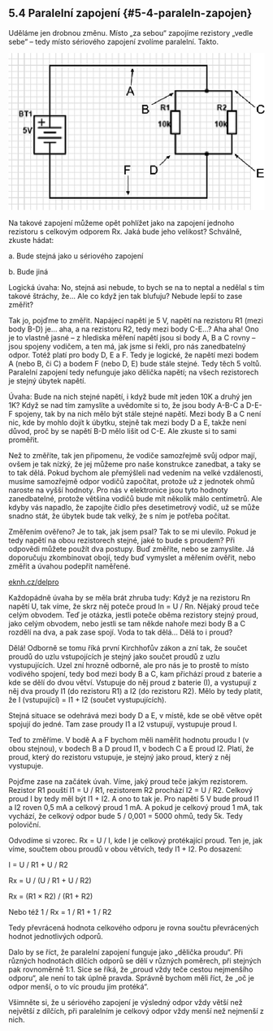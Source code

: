 ## 5.4 Paralelní zapojení {#5-4-paraleln-zapojen}

Uděláme jen drobnou změnu. Místo „za sebou“ zapojíme rezistory „vedle sebe“ – tedy místo sériového zapojení zvolíme paralelní. Takto.

![096-1.png](../images/000119.png)

Na takové zapojení můžeme opět pohlížet jako na zapojení jednoho rezistoru s celkovým odporem Rx. Jaká bude jeho velikost? Schválně, zkuste hádat:

a. Bude stejná jako u sériového zapojení

b. Bude jiná

Logická úvaha: No, stejná asi nebude, to bych se na to neptal a nedělal s tím takové štráchy, že… Ale co když jen tak blufuju? Nebude lepší to zase změřit?

Tak jo, pojďme to změřit. Napájecí napětí je 5 V, napětí na rezistoru R1 (mezi body B-D) je… aha, a na rezistoru R2, tedy mezi body C-E…? Aha aha! Ono je to vlastně jasné – z hlediska měření napětí jsou si body A, B a C rovny – jsou spojeny vodičem, a ten má, jak jsme si řekli, pro nás zanedbatelný odpor. Totéž platí pro body D, E a F. Tedy je logické, že napětí mezi bodem A (nebo B, či C) a bodem F (nebo D, E) bude stále stejné. Tedy těch 5 voltů. Paralelní zapojení tedy nefunguje jako dělička napětí; na všech rezistorech je stejný úbytek napětí.

Úvaha: Bude na nich stejné napětí, i když bude mít jeden 10K a druhý jen 1K? Když se nad tím zamyslíte a uvědomíte si to, že jsou body A-B-C a D-E-F spojeny, tak by na nich mělo být stále stejné napětí. Mezi body B a C není nic, kde by mohlo dojít k úbytku, stejně tak mezi body D a E, takže není důvod, proč by se napětí B-D mělo lišit od C-E. Ale zkuste si to sami proměřit.

Než to změříte, tak jen připomenu, že vodiče samozřejmě svůj odpor mají, ovšem je tak nízký, že jej můžeme pro naše konstrukce zanedbat, a taky se to tak dělá. Pokud bychom ale přemýšleli nad vedením na velké vzdálenosti, musíme samozřejmě odpor vodičů započítat, protože už z jednotek ohmů naroste na vyšší hodnoty. Pro nás v elektronice jsou tyto hodnoty zanedbatelné, protože většina vodičů bude mít několik málo centimetrů. Ale kdyby vás napadlo, že zapojíte čidlo přes desetimetrový vodič, už se může snadno stát, že úbytek bude tak velký, že s ním je potřeba počítat.

Změřením ověřeno? Je to tak, jak jsem psal? Tak to se mi ulevilo. Pokud je tedy napětí na obou rezistorech stejné, jaké to bude s proudem? Při odpovědi můžete použít dva postupy. Buď změříte, nebo se zamyslíte. Já doporučuju zkombinovat obojí, tedy buď vymyslet a měřením ověřit, nebo změřit a úvahou podepřít naměřené.

[eknh.cz/delpro](https://eknh.cz/delpro)

Každopádně úvaha by se měla brát zhruba tudy: Když je na rezistoru Rn napětí U, tak víme, že skrz něj poteče proud In = U / Rn. Nějaký proud teče celým obvodem. Teď je otázka, jestli poteče oběma rezistory stejný proud, jako celým obvodem, nebo jestli se tam někde nahoře mezi body B a C rozdělí na dva, a pak zase spojí. Voda to tak dělá… Dělá to i proud?

Dělá! Odborně se tomu říká první Kirchhofův zákon a zní tak, že součet proudů do uzlu vstupojících je stejný jako součet proudů z uzlu vystupujících. Uzel zní hrozně odborně, ale pro nás je to prostě to místo vodivého spojení, tedy bod mezi body B a C, kam přichází proud z baterie a kde se dělí do dvou větví. Vstupuje do něj proud z baterie (I), a vystupují z něj dva proudy I1 (do rezistoru R1) a I2 (do rezistoru R2). Mělo by tedy platit, že I (vstupující) = I1 + I2 (součet vystupujících).

Stejná situace se odehrává mezi body D a E, v místě, kde se obě větve opět spojují do jedné. Tam zase proudy I1 a I2 vstupují, vystupuje proud I.

Teď to změříme. V bodě A a F bychom měli naměřit hodnotu proudu I (v obou stejnou), v bodech B a D proud I1, v bodech C a E proud I2\. Platí, že proud, který do rezistoru vstupuje, je stejný jako proud, který z něj vystupuje.

Pojďme zase na začátek úvah. Víme, jaký proud teče jakým rezistorem. Rezistor R1 pouští I1 = U / R1, rezistorem R2 prochází I2 = U / R2\. Celkový proud I by tedy měl být I1 + I2\. A ono to tak je. Pro napětí 5 V bude proud I1 a I2 roven 0,5 mA a celkový proud 1 mA. A pokud je celkový proud 1 mA, tak vychází, že celkový odpor bude 5 / 0,001 = 5000 ohmů, tedy 5k. Tedy poloviční.

Odvodíme si vzorec. Rx = U / I, kde I je celkový protékající proud. Ten je, jak víme, součtem obou proudů v obou větvích, tedy I1 + I2\. Po dosazení:

I = U / R1 + U / R2

Rx = U / (U / R1 + U / R2)

Rx = (R1 × R2) / (R1 + R2)

Nebo též 1 / Rx = 1 / R1 + 1 / R2

Tedy převrácená hodnota celkového odporu je rovna součtu převrácených hodnot jednotlivých odporů.

Dalo by se říct, že paralelní zapojení funguje jako „dělička proudu“. Při různých hodnotách dílčích odporů se dělí v různých poměrech, při stejných pak rovnoměrně 1:1\. Sice se říká, že „proud vždy teče cestou nejmenšího odporu“, ale není to tak úplně pravda. Správně bychom měli říct, že „oč je odpor menší, o to víc proudu jím protéká“.

Všimněte si, že u sériového zapojení je výsledný odpor vždy větší než největší z dílčích, při paralelním je celkový odpor vždy menší než nejmenší z nich.
